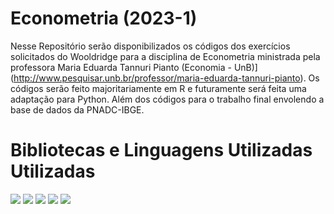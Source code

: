 # Econometria (2023-1) 
Nesse Repositório serão disponibilizados os códigos dos exercícios solicitados do Wooldridge para a disciplina de Econometria ministrada pela professora Maria Eduarda Tannuri Pianto (Economia - UnB)](http://www.pesquisar.unb.br/professor/maria-eduarda-tannuri-pianto). Os códigos serão feito majoritariamente em R e futuramente será feita uma adaptação para Python. Além dos códigos para o trabalho final envolendo a base de dados da PNADC-IBGE.

# Bibliotecas e Linguagens Utilizadas Utilizadas 
  <img src="https://img.shields.io/badge/Python-FFD43B?style=for-the-badge&logo=python&logoColor=blue" />
  <img src="https://img.shields.io/badge/RStudio-75AADB?style=for-the-badge&logo=RStudio&logoColor=white"/>
  <img src="https://img.shields.io/badge/Numpy-4F0599?style=for-the-badge&logo=numpy&logoColor=white" />
  <img src="https://img.shields.io/badge/Pandas-2C2D72?style=for-the-badge&logo=pandas&logoColor=white" />
  <img src="https://img.shields.io/badge/SciPy-654FF0?style=for-the-badge&logo=SciPy&logoColor=white" />	
